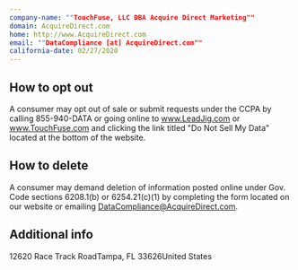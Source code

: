 ```yaml
---
company-name: ""TouchFuse, LLC DBA Acquire Direct Marketing""
domain: AcquireDirect.com
home: http://www.AcquireDirect.com
email: ""DataCompliance [at] AcquireDirect.com""
california-date: 02/27/2020
---
```

## How to opt out



A consumer may opt out of sale or submit requests under the CCPA by calling 855-940-DATA or going online to www.LeadJig.com or www.TouchFuse.com and clicking the link titled "Do Not Sell My Data" located at the bottom of the website.

## How to delete



A consumer may demand deletion of information posted online under Gov. Code sections 6208.1(b) or 6254.21(c)(1) by completing the form located on our website or emailing DataCompliance@AcquireDirect.com.

## Additional info





12620 Race Track RoadTampa, FL 33626United States














